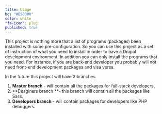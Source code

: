 ```yaml
---
title: Usage
bg: "#E58300"
color: white
"fa-icon": plug
published: true
---
```


This project is nothing more that a list of programs (packages) been installed with some pre-configuration. So you can use this project as a set of instruction of what you need to install in order to have a Drupal development environment. In addition you can only install the programs that you need. For instance, if you are back-end developer you probably will not need front-end development packages and visa versa.

In the future this project will have 3 branches. 
1. **Master branch** - will contain all the packages for full-stack developers.
2. **Desginers branch **- this branch will contain all the packages like Sass. 
3. **Developers branch** - will contain packages for developers like PHP debuggers.